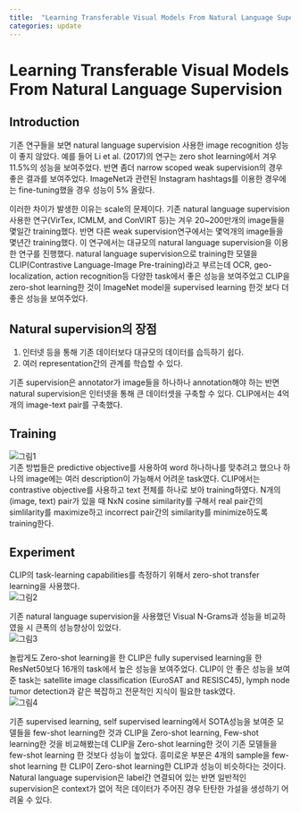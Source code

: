```yaml
---
title:  "Learning Transferable Visual Models From Natural Language Supervision"
categories: update
---
```


Learning Transferable Visual Models From Natural Language Supervision
===

Introduction
---

기존 연구들을 보면 natural language supervision 사용한 image recognition 성능이 좋지 않았다. 예를 들어 Li et al. (2017)의 연구는 zero shot learning에서 겨우 11.5%의 성능을 보여주었다. 반면 좀더 narrow scoped weak supervision의 경우 좋은 결과를 보여주었다. ImageNet과 관련된 Instagram hashtags를 이용한 경우에는 fine-tuning했을 경우 성능이 5% 올랐다.

 
이러한 차이가 발생한 이유는 scale의 문제이다. 기존 natural language supervision 사용한 연구(VirTex, ICMLM, and ConVIRT 등)는 겨우 20~200만개의 image들을 몇일간 training했다. 반면 다른 weak supervision연구에서는 몇억개의 image들을 몇년간 training했다. 이 연구에서는 대규모의 natural language supervision을 이용한 연구를 진행했다. natural language supervision으로 training한 모델을 CLIP(Contrastive Language-Image Pre-training)라고 부르는데 OCR, geo-localization, action recognition등 다양한 task에서 좋은 성능을 보여주었고 CLIP을 zero-shot learning한 것이 ImageNet model을 supervised learning 한것 보다 더 좋은 성능을 보여주었다.

Natural supervision의 장점
---

1. 인터넷 등을 통해 기존 데이터보다 대규모의 데이터를 습득하기 쉽다.
2. 여러 representation간의 관계를 학습할 수 있다.

기존 supervision은 annotator가 image들을 하나하나 annotation해야 하는 반면 natural supervision은 인터넷을 통해 큰 데이터셋을 구축할 수 있다. CLIP에서는 4억개의 image-text pair를 구축했다. 

Training
---
![그림1](https://user-images.githubusercontent.com/46548053/110911131-a219f100-8355-11eb-9a49-0570e75707b9.png)  
기존 방법들은 predictive objective를 사용하여 word 하나하나를 맞추려고 했으나 하나의 image에는 여러 description이 가능해서 어려운 task였다. CLIP에서는 contrastive objective를 사용하고 text 전체를 하나로 보아 training하였다.
N개의 (image, text) pair가 있을 때 NxN cosine similarity를 구해서 real pair간의 simlilarity를 maximize하고 incorrect pair간의 similarity를 minimize하도록 training한다.

Experiment
---

CLIP의 task-learning capabilities를 측정하기 위해서 zero-shot transfer learning을 사용했다.  
![그림2](https://user-images.githubusercontent.com/46548053/110911162-ae05b300-8355-11eb-87a1-e1bd5b9a140e.png)


기존 natural language supervision을 사용했던 Visual N-Grams과 성능을 비교하였을 시 큰폭의 성능향상이 있었다.   
![그림3](https://user-images.githubusercontent.com/46548053/110911168-af36e000-8355-11eb-9e4e-9bc8d8ac9bca.png)  


놀랍게도 Zero-shot learning을 한 CLIP은 fully supervised learning을 한 ResNet50보다 16개의 task에서 높은 성능을 보여주었다. CLIP이 안 좋은 성능을 보여준 task는 satellite image classification (EuroSAT and RESISC45), lymph node tumor detection과 같은 복잡하고 전문적인 지식이 필요한 task였다.  
![그림4](https://user-images.githubusercontent.com/46548053/110911172-b0680d00-8355-11eb-8d3f-a2c170d9bc63.png)  


기존 supervised learning, self supervised learning에서 SOTA성능을 보여준 모델들을 few-shot learning한 것과 CLIP을 Zero-shot learning, Few-shot learning한 것을 비교해봤는데 CLIP을 Zero-shot learning한 것이 기존 모델들을 few-shot learning 한 것보다 성능이 높았다. 흥미로운 부분은 4개의 sample을 few-shot learning 한 CLIP이 Zero-shot learning한 CLIP과 성능이 비슷하다는 것이다. Natural language supervision은 label간 연결되어 있는 반면 일반적인 supervision은 context가 없어 적은 데이터가 주어진 경우 탄탄한 가설을 생성하기 어려울 수 있다.
